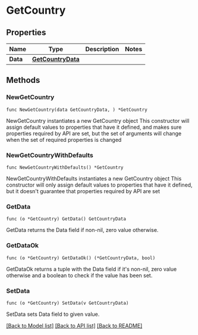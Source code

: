 # GetCountry

## Properties

Name | Type | Description | Notes
------------ | ------------- | ------------- | -------------
**Data** | [**GetCountryData**](GetCountryData.md) |  | 

## Methods

### NewGetCountry

`func NewGetCountry(data GetCountryData, ) *GetCountry`

NewGetCountry instantiates a new GetCountry object
This constructor will assign default values to properties that have it defined,
and makes sure properties required by API are set, but the set of arguments
will change when the set of required properties is changed

### NewGetCountryWithDefaults

`func NewGetCountryWithDefaults() *GetCountry`

NewGetCountryWithDefaults instantiates a new GetCountry object
This constructor will only assign default values to properties that have it defined,
but it doesn't guarantee that properties required by API are set

### GetData

`func (o *GetCountry) GetData() GetCountryData`

GetData returns the Data field if non-nil, zero value otherwise.

### GetDataOk

`func (o *GetCountry) GetDataOk() (*GetCountryData, bool)`

GetDataOk returns a tuple with the Data field if it's non-nil, zero value otherwise
and a boolean to check if the value has been set.

### SetData

`func (o *GetCountry) SetData(v GetCountryData)`

SetData sets Data field to given value.



[[Back to Model list]](../README.md#documentation-for-models) [[Back to API list]](../README.md#documentation-for-api-endpoints) [[Back to README]](../README.md)


